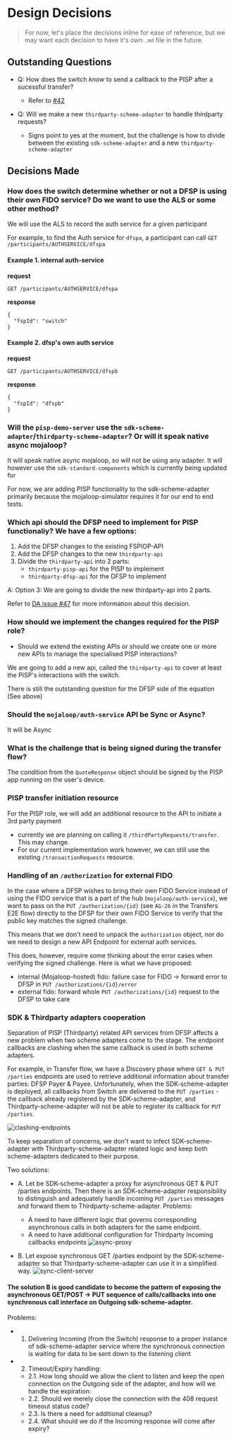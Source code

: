 # Design Decisions

> For now, let's place the decisions inline for ease of reference, but we may want each decision to have it's own `.md` file in the future.

## Outstanding Questions

- Q: How does the switch _know_ to send a callback to the PISP after a sucessful transfer?
    - Refer to [#42](https://github.com/mojaloop/pisp/issues/42)

- Q: Will we make a new `thirdparty-scheme-adapter` to handle thirdparty requests?
    - Signs point to yes at the moment, but the challenge is how to divide between the existing `sdk-scheme-adapter` and a new `thirdparty-scheme-adapter`

## Decisions Made

### How does the switch determine whether or not a DFSP is using their own FIDO service? Do we want to use the ALS or some other method?

We will use the ALS to record the auth service for a given participant

For example, to find the Auth service for `dfspa`, a participant can call `GET /participants/AUTHSERVICE/dfspa`

#### Example 1. internal auth-service

**request**
```
GET /participants/AUTHSERVICE/dfspa
```
**response**
```
{
  "fspId": "switch"
}
```

#### Example 2. dfsp's own auth service
**request**
```
GET /participants/AUTHSERVICE/dfspb
```
**response**
```
{
  "fspId": "dfspb"
}
```




### Will the `pisp-demo-server` use the `sdk-scheme-adapter`/`thirdparty-scheme-adapter`? Or will it speak native async mojaloop?
It will speak native async mojaloop, so will not be using any adapter. It will however use the `sdk-standard-components` which is currently being updated for 

For now, we are adding PISP functionality to the sdk-scheme-adapter primarily because the mojaloop-simulator requires it for our end to end tests.


### Which api should the DFSP need to implement for PISP functionaliy? We have a few options:
  1. Add the DFSP changes to the existing FSPIOP-API
  2. Add the DFSP changes to the new `thirdparty-api`
  3. Divide the `thirdparty-api` into 2 parts: 
      - `thirdparty-pisp-api` for the PISP to implement
      - `thirdparty-dfsp-api` for the DFSP to implement

A: Option 3: We are going to divide the new thirdparty-api into 2 parts.

Refer to [DA issue #47](https://github.com/mojaloop/design-authority/issues/47) for more information about this decision.


###  How should we implement the changes required for the PISP role? 
 - Should we extend the existing APIs or should we create one or more new APIs to manage the specialised PISP interactions?

We are going to add a new api, called the `thirdparty-api` to cover at least the PISP's interactions with the switch.

There is still the outstanding question for the DFSP side of the equation (See above)


### Should the `mojaloop/auth-service` API be Sync or Async?

It will be Async


### What is the challenge that is being signed during the transfer flow?

The condition from the `QuoteResponse` object should be signed by the PISP app running on the user's device.

### PISP transfer initiation resource

For the PISP role, we will add an additional resource to the API to initiate a 3rd party payment
- currently we are planning on calling it `/thirdPartyRequests/transfer`. This may change.
- For our current implementation work however, we can still use the existing `/transactionRequests` resource.


### Handling of an `/authorization` for external FIDO

In the case where a DFSP wishes to bring their own FIDO Service instead of using the FIDO service that is a part of the hub (`mojaloop/auth-service`), we want to pass on the `PUT /authorization/{id}` (see `AG-26` in the Transfers E2E flow) directly to the DFSP for their own FIDO Service to verify that the public key matches the signed challenge.

This means that we don't need to unpack the `authorization` object, nor do we need to design a new API Endpoint for external auth services.

This does, however, require some thinking about the error cases when verifying the signed challenge. Here is what we have proposed:
- internal (Mojaloop-hosted) fido: failure case for FIDO -> forward error to DFSP in `PUT /authorizations/{id}/error`
- external fido: forward whole `PUT /authorizations/{id}` request to the DFSP to take care


### SDK & Thirdparty adapters cooperation

Separation of PISP (Thirdparty) related API services from DFSP affects a new problem when two scheme adapters come to the stage. The endpoint callbacks are clashing when the same callback is used in both scheme adapters.

For example, in Transfer flow, we have a Discovery phase where `GET & PUT /parties` endpoints are used to retrieve additional information about transfer parties: DFSP Payer & Payee.  Unfortunately, when the SDK-scheme-adapter is deployed, all callbacks from Switch are delivered to the `PUT /parties` - the callback already registered by the SDK-scheme-adapter, and Thirdparty-scheme-adapter will not be able to register its callback for `PUT /parties`. 

![clashing-endpoints](../out/design-decisions/tandem_clashing_endpoints.svg)

To keep separation of concerns, we don't want to infect SDK-scheme-adapter with Thirdparty-scheme-adapter related logic and keep both scheme-adapters dedicated to their purpose.

Two solutions:
- A. Let be SDK-scheme-adapter a proxy for asynchronous  GET & PUT /parties endpoints. Then there is an SDK-scheme-adapter responsibility to distinguish and adequately handle incoming `PUT /parties` messages and forward them to Thirdparty-scheme-adapter. 
  Problems: 
  - A need to have different logic that governs corresponding asynchronous calls in both adapters for the same endpoint.
  - A need to have additional configuration for Thirdparty Incoming callbacks endpoints
![async-proxy](../out/design-decisions/tandem_async_proxy.svg)

- B. Let expose synchronous GET /parties endpoint by the SDK-scheme-adapter so that Thirdparty-scheme-adapter can use it in a simplified way. 
![sync-client-server](../out/design-decisions/tandem_sync_client_server.svg)
  

#### The solution B is good candidate to become the pattern of exposing the asynchronous GET/POST -> PUT sequence of calls/callbacks into one synchronous call interface on Outgoing sdk-scheme-adapter. 


Problems:

  - 1. Delivering Incoming (from the Switch) response to a proper instance of sdk-scheme-adapter service where the synchronous connection is waiting for data to be sent down to the listening client
  - 2. Timeout/Expiry handling:
    - 2.1. How long should we allow the client to listen and keep the open connection on the Outgoing side of the adapter, and how will we handle the expiration: 
    - 2.2. Should we merely close the connection with the 408 request timeout status code?
    - 2.3. Is there a need for additional cleanup?
    - 2.4. What should we do if the Incoming response will come after expiry? 